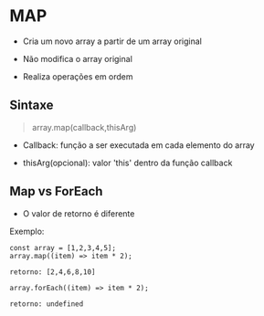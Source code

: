 # MAP

- Cria um novo array a partir de um array original

- Não modifica o array original

- Realiza operações em ordem

## Sintaxe  

> array.map(callback,thisArg)

- Callback: função a ser executada em cada elemento do array

- thisArg(opcional): valor 'this' dentro da função callback

## Map vs ForEach

- O valor de retorno é diferente 

Exemplo:

    const array = [1,2,3,4,5];
    array.map((item) => item * 2);
    
    retorno: [2,4,6,8,10]

    array.forEach((item) => item * 2);

    retorno: undefined
